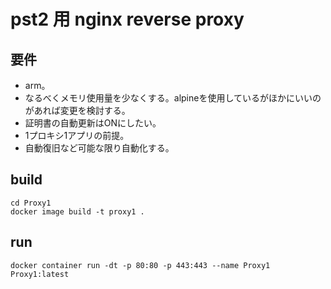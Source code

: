 # pst2 用 nginx reverse proxy

## 要件

- arm。
- なるべくメモリ使用量を少なくする。alpineを使用しているがほかにいいのがあれば変更を検討する。
- 証明書の自動更新はONにしたい。
- 1プロキシ1アプリの前提。
- 自動復旧など可能な限り自動化する。

## build

    cd Proxy1
    docker image build -t proxy1 .

## run

    docker container run -dt -p 80:80 -p 443:443 --name Proxy1 Proxy1:latest
